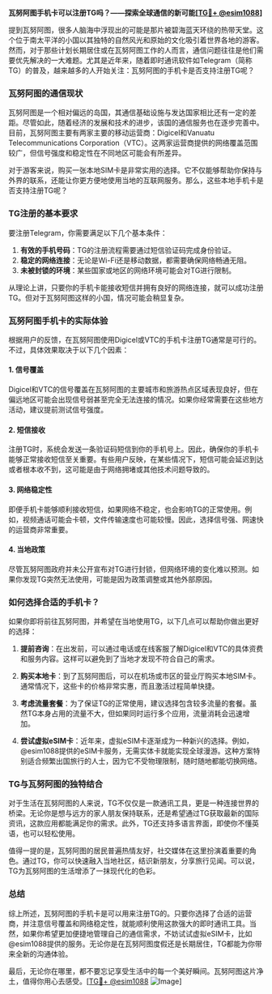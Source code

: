 **瓦努阿图手机卡可以注册TG吗？——探索全球通信的新可能[[TG💪+ @esim1088](https://t.me/s/esim1088)]**

提到瓦努阿图，很多人脑海中浮现出的可能是那片被碧海蓝天环绕的热带天堂。这个位于南太平洋的小国以其独特的自然风光和原始的文化吸引着世界各地的游客。然而，对于那些计划长期居住或在瓦努阿图工作的人而言，通信问题往往是他们需要优先解决的一大难题。尤其是近年来，随着即时通讯软件如Telegram（简称TG）的普及，越来越多的人开始关注：瓦努阿图的手机卡是否支持注册TG呢？

### 瓦努阿图的通信现状

瓦努阿图是一个相对偏远的岛国，其通信基础设施与发达国家相比还有一定的差距。尽管如此，随着经济的发展和技术的进步，该国的通信服务也在逐步完善中。目前，瓦努阿图主要有两家主要的移动运营商：Digicel和Vanuatu Telecommunications Corporation（VTC）。这两家运营商提供的网络覆盖范围较广，但信号强度和稳定性在不同地区可能会有所差异。

对于游客来说，购买一张本地SIM卡是非常实用的选择。它不仅能够帮助你保持与外界的联系，还能让你更方便地使用当地的互联网服务。那么，这些本地手机卡是否支持注册TG呢？

### TG注册的基本要求

要注册Telegram，你需要满足以下几个基本条件：

1. **有效的手机号码**：TG的注册流程需要通过短信验证码完成身份验证。
2. **稳定的网络连接**：无论是Wi-Fi还是移动数据，都需要确保网络畅通无阻。
3. **未被封锁的环境**：某些国家或地区的网络环境可能会对TG进行限制。

从理论上讲，只要你的手机卡能接收短信并拥有良好的网络连接，就可以成功注册TG。但对于瓦努阿图这样的小国，情况可能会稍显复杂。

### 瓦努阿图手机卡的实际体验

根据用户的反馈，在瓦努阿图使用Digicel或VTC的手机卡注册TG通常是可行的。不过，具体效果取决于以下几个因素：

#### 1. **信号覆盖**
   Digicel和VTC的信号覆盖在瓦努阿图的主要城市和旅游热点区域表现良好，但在偏远地区可能会出现信号弱甚至完全无法连接的情况。如果你经常需要在这些地方活动，建议提前测试信号强度。

#### 2. **短信接收**
   注册TG时，系统会发送一条验证码短信到你的手机号上。因此，确保你的手机卡能够正常接收短信至关重要。有些用户反映，在某些情况下，短信可能会延迟到达或者根本收不到，这可能是由于网络拥堵或其他技术问题导致的。

#### 3. **网络稳定性**
   即便手机卡能够顺利接收短信，如果网络不稳定，也会影响TG的正常使用。例如，视频通话可能会卡顿，文件传输速度也可能较慢。因此，选择信号强、网速快的运营商非常重要。

#### 4. **当地政策**
   尽管瓦努阿图政府并未公开宣布对TG进行封锁，但网络环境的变化难以预测。如果你发现TG突然无法使用，可能是因为政策调整或其他外部原因。

### 如何选择合适的手机卡？

如果你即将前往瓦努阿图，并希望在当地使用TG，以下几点可以帮助你做出更好的选择：

1. **提前咨询**：在出发前，可以通过电话或在线客服了解Digicel和VTC的具体资费和服务内容。这样可以避免到了当地才发现不符合自己的需求。
   
2. **购买本地卡**：到了瓦努阿图后，可以在机场或市区的营业厅购买本地SIM卡。通常情况下，这些卡的价格非常实惠，而且激活过程简单快捷。

3. **考虑流量套餐**：为了保证TG的正常使用，建议选择包含较多流量的套餐。虽然TG本身占用的流量不大，但如果同时运行多个应用，流量消耗会迅速增加。

4. **尝试虚拟eSIM卡**：近年来，虚拟eSIM卡逐渐成为一种新兴的选择。例如，@esim1088提供的eSIM卡服务，无需实体卡就能实现全球漫游。这种方案特别适合频繁出国旅行的人士，因为它不受物理限制，随时随地都能切换网络。

### TG与瓦努阿图的独特结合

对于生活在瓦努阿图的人来说，TG不仅仅是一款通讯工具，更是一种连接世界的桥梁。无论你是想与远方的家人朋友保持联系，还是希望通过TG获取最新的国际资讯，这款应用都能满足你的需求。此外，TG还支持多语言界面，即使你不懂英语，也可以轻松使用。

值得一提的是，瓦努阿图的居民普遍热情友好，社交媒体在这里扮演着重要的角色。通过TG，你可以快速融入当地社区，结识新朋友，分享旅行见闻。可以说，TG为瓦努阿图的生活增添了一抹现代化的色彩。

### 总结

综上所述，瓦努阿图的手机卡是可以用来注册TG的。只要你选择了合适的运营商，并注意信号覆盖和网络稳定性，就能顺利使用这款强大的即时通讯工具。当然，如果你希望更加便捷地管理自己的通信需求，不妨试试虚拟eSIM卡，比如@esim1088提供的服务。无论你是在瓦努阿图度假还是长期居住，TG都能为你带来全新的沟通体验。

最后，无论你在哪里，都不要忘记享受生活中的每一个美好瞬间。瓦努阿图这片净土，值得你用心去感受。[[TG💪+ @esim1088](https://t.me/s/esim1088) ![Image](https://i.postimg.cc/4NQfJmqS/Snipaste-2025-05-13-00-14-12.png)]